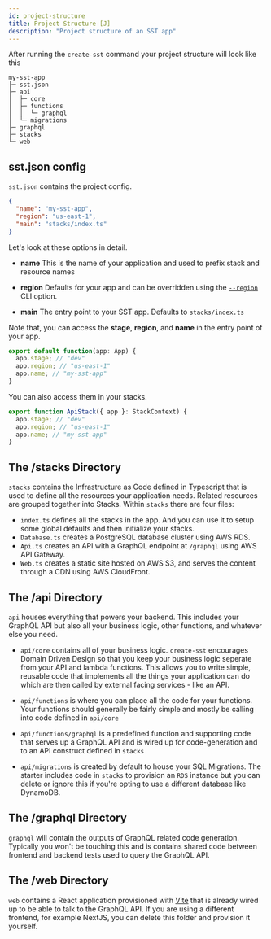```yaml
---
id: project-structure
title: Project Structure [J]
description: "Project structure of an SST app"
---
```


After running the `create-sst` command your project structure will look like this

```
my-sst-app
├─ sst.json
├─ api
│  ├─ core
│  ├─ functions
│  │  └─ graphql
│  └─ migrations
├─ graphql
├─ stacks
└─ web
```

## sst.json config
`sst.json` contains the project config.

```json title="sst.json"
{
  "name": "my-sst-app",
  "region": "us-east-1",
  "main": "stacks/index.ts"
}
```

Let's look at these options in detail.

- **name** This is the name of your application and used to prefix stack and resource names

- **region** Defaults for your app and can be overridden using the [`--region`](packages/cli.md#--region) CLI option.

- **main** The entry point to your SST app. Defaults to `stacks/index.ts`

Note that, you can access the **stage**, **region**, and **name** in the entry point of your app.

```js title="stacks/index.ts"
export default function(app: App) {
  app.stage; // "dev"
  app.region; // "us-east-1"
  app.name; // "my-sst-app"
}
```

You can also access them in your stacks.

```js title="stacks/MyStack.ts"
export function ApiStack({ app }: StackContext) {
  app.stage; // "dev"
  app.region; // "us-east-1"
  app.name; // "my-sst-app"
}
```

## The /stacks Directory

`stacks` contains the Infrastructure as Code defined in Typescript that is used to define all the resources your application needs. Related resources are grouped together into Stacks. Within `stacks` there are four files:
- `index.ts` defines all the stacks in the app. And you can use it to setup some global defaults and then initialize your stacks.
- `Database.ts` creates a PostgreSQL database cluster using AWS RDS.
- `Api.ts` creates an API with a GraphQL endpoint at `/graphql` using AWS API Gateway.
- `Web.ts` creates a static site hosted on AWS S3, and serves the content through a CDN using AWS CloudFront.

## The /api Directory

`api` houses everything that powers your backend. This includes your GraphQL API but also all your business logic, other functions, and whatever else you need.

- `api/core` contains all of your business logic. `create-sst` encourages Domain Driven Design so that you keep your business logic seperate from your API and lambda functions. This allows you to write simple, reusable code that implements all the things your application can do which are then called by external facing services - like an API.

- `api/functions` is where you can place all the code for your functions. Your functions should generally be fairly simple and mostly be calling into code defined in `api/core`

- `api/functions/graphql` is a predefined function and supporting code that serves up a GraphQL API and is wired up for code-generation and to an API construct defined in `stacks`

- `api/migrations` is created by default to house your SQL Migrations. The starter includes code in `stacks` to provision an `RDS` instance but you can delete or ignore this if you're opting to use a different database like DynamoDB.

## The /graphql Directory

`graphql` will contain the outputs of GraphQL related code generation. Typically you won't be touching this and is contains shared code between frontend and backend tests used to query the GraphQL API.

## The /web Directory

`web` contains a React application provisioned with [Vite](https://vitejs.dev/) that is already wired up to be able to talk to the GraphQL API. If you are using a different frontend, for example NextJS, you can delete this folder and provision it yourself.